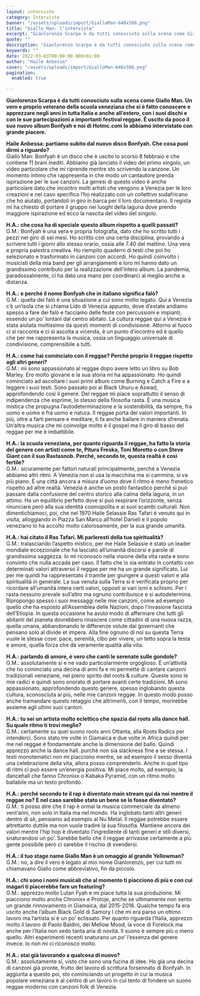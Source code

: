 ```yaml
---
layout: interviste
category: Interviste
banner: "/assets/uploads/import/GialloMan-640x508.png"
title: "Giallo Man: l’intervista"
excerpt: "Gianlorenzo Scarpa è da tutti conosciuto sulla scena come Giallo Man. Un vero e proprio veterano della scuola veneziana che si è fatto conoscere e apprezzare negli anni in tutta Italia e anche all’estero, con i suoi dischi e con le sue partecipazioni a importanti festival reggae. È uscito da poco il suo nuovo album…"
quote: ""
description: "Gianlorenzo Scarpa è da tutti conosciuto sulla scena come Giallo Man. Un vero e proprio veterano della scuola veneziana che si è fatto conoscere e apprezzare negli anni in tutta Italia e anche all’estero, con i suoi dischi e con le sue partecipazioni a importanti festival reggae. È uscito da poco il suo nuovo album…"
keywords: ""
date: 2022-03-03T00:00:00.000+01:00
author: "Haile Anbessa"
cover: "/assets/uploads/import/GialloMan-640x508.png"
pagination:
  enabled: true

---
```


**Gianlorenzo Scarpa è da tutti conosciuto sulla scena come Giallo Man. Un vero e proprio veterano della scuola veneziana che si è fatto conoscere e apprezzare negli anni in tutta Italia e anche all’estero, con i suoi dischi e con le sue partecipazioni a importanti festival reggae. È uscito da poco il suo nuovo album Bonfyah e noi di Hotmc.com lo abbiamo intervistato con grande piacere.**

**Haile Anbessa: partiamo subito dal nuovo disco Bonfyah. Che cosa puoi dirmi a riguardo?**  
Giallo Man: Bonfyah è un disco che è uscito lo scorso 8 febbraio e che contiene 11 brani inediti. Abbiamo già lanciato il video del primo singolo, un video particolare che mi riprende mentre sto scrivendo la canzone. Un momento intimo che rappresenta in che modo un cantautore prenda ispirazione per le sue canzoni. La genesi di questo video è anche particolare dato che incontro molti artisti che vengono a Venezia per le loro creazioni e nel caso specifico l’ho realizzato con un collettivo sudafricano che ho aiutato, portandoli in giro in barca per il loro documentario. Il regista mi ha chiesto di portare il gruppo nei luoghi della laguna dove prendo maggiore ispirazione ed ecco la nascita del video del singolo.

**H.A.: che cosa ha di speciale questo album rispetto a quelli passati?**  
G.M.: Bonfyah è una vera e propria fotografia, dato che ho scritto tutti i pezzi nel giro di sei mesi. Ho scritto con una certa disciplina, provando a scrivere tutti i giorni allo stesso orario, ossia alle 7.40 del mattino. Una vera e propria palestra creativa. Ho riempito quaderni di testi che poi ho selezionato e trasformato in canzoni con accordi. Ho quindi coinvolto i musicisti della mia band per gli arrangiamenti e loro mi hanno dato un grandissimo contributo per la realizzazione dell’intero album. La pandemia, paradossalmente, ci ha dato una mano per coordinarci al meglio anche a distanza.

**H.A.: e perché il nome Bonfyah che in italiano significa falò?**  
G.M.: quella dei falò è una situazione a cui sono molto legato. Qui a Venezia c’è un’isola che si chiama Lido di Venezia appunto, dove d’estate andiamo spesso a fare dei falò e facciamo delle feste con percussioni e impianti, essendo un po’ lontani dal centro abitato. La cultura reggae qui a Venezia è stata aiutata moltissimo da questi momenti di condivisione. Attorno al fuoco ci si racconta e ci si ascolta a vicenda, è un punto d’incontro ed è quello che per me rappresenta la musica, ossia un linguaggio universale di condivisione, comprensibile a tutti.

**H.A.: come hai cominciato con il reggae? Perché proprio il reggae rispetto agli altri generi?**  
G.M.: mi sono appassionato al reggae dopo avere letto un libro su Bob Marley. Ero molto giovane e la sua storia mi ha appassionato. Ho quindi cominciato ad ascoltare i suoi primi album come Burning e Catch a Fire e a leggere i suoi testi. Sono passato poi ai Black Uhuru e Aswad, approfondendo così il genere. Del reggae mi piace soprattutto il senso di indipendenza che esprime, lo stesso della filosofia rasta. È una musica mistica che propugna l’autodeterminazione e la sostenibilità, da sempre, fra uomo e uomo e fra uomo e natura. Il reggae porta dei valori importanti. In più, oltre a farti pensare e meditare, ti fa anche ballare in maniera sfrenata. Un’altra musica che mi coinvolge molto è il gospel ma il giro di basso del reggae per me è imbattibile.

**H.A.: la scuola veneziana, per quanto riguarda il reggae, ha fatto la storia del genere con artisti come te, Pitura Freska, Toni Moretto o con Steve Giant con il suo Rastasnob. Perché, secondo te, questa realtà è così fertile?**  
G.M.: sicuramente per fattori naturali principalmente, perché a Venezia abbiamo altri ritmi. A Venezia non si usa la macchina ma si cammina, si va più piano. È una città ancora a misura d’uomo dove il ritmo è meno frenetico rispetto ad altre realtà. Venezia è anche un posto fantastico perché si può passare dalla confusione del centro storico alla calma della laguna, in un attimo. Ha un equilibrio perfetto dove si può respirare l’orizzonte, senza rinunciare però alla sua identità cosmopolita e ai suoi scambi culturali. Non dimentichiamoci, poi, che nel 1970 Haile Selassie Ras Tafari è venuto qui in visita, alloggiando in Piazza San Marco all’hotel Danieli e il popolo veneziano lo ha accolto molto calorosamente, per la sua grande umanità.

**H.A.: hai citato il Ras Tafari. Mi parleresti della tua spiritualità?**  
G.M.: tralasciando l’aspetto mistico, per me Haile Selassie è stato un leader mondiale eccezionale che ha lasciato all’umanità discorsi e parole di grandissima saggezza. Io mi riconosco nella visione della vita rasta e sono convinto che nulla accada per caso. Il fatto che io sia entrato in contatto con determinati valori attraverso il reggae per me ha un grande significato. Lui per me quindi ha rappresentato il tramite per giungere a questi valori e alla spiritualità in generale. La sua venuta sulla Terra si è verificata proprio per ricordare all’umanità intera certi valori, opposti ai vari ismi e schismi. Per i rasta nessuno prevale sull’altro ma ognuno contribuisce e si autodetermina. Ripropongo spesso i suoi messaggi nelle mie canzoni, come ad esempio quello che ha esposto all’Assemblea delle Nazioni, dopo l’invasione fascista dell’Etiopia. In questa occasione ha avuto modo di affermare che tutti gli abitanti del pianeta dovrebbero rinascere come cittadini di una nuova razza, quella umana, abbandonando le differenze volute dai governanti che pensano solo al divide et impera. Alla fine ognuno di noi su questa Terra vuole le stesse cose: pace, serenità, cibo per vivere, un tetto sopra la testa e amore, quella forza che dà veramente qualità alla vita.

**H.A.: parlando di amore, è vero che canti le serenate sulle gondole?**  
G.M.: assolutamente sì e ne vado particolarmente orgoglioso. È un’attività che ho cominciato una decina di anni fa e mi permette di cantare canzoni tradizionali veneziane, nel pieno spirito del roots & culture. Queste sono le mie radici e quindi sono onorato di portare avanti certe tradizioni. Mi sono appassionato, approfondendo questo genere, spesso inglobando questa cultura, sconosciuta ai più, nelle mie canzoni reggae. In questo modo posso anche tramandare questo retaggio che altrimenti, con il tempo, morirebbe assieme agli ultimi suoi cantori.

**H.A.: tu sei un artista molto eclettico che spazia dal roots alla dance hall. Su quale ritmo ti trovi meglio?**  
G.M.: certamente su quel suono roots anni Ottanta, alla Roots Radics per intenderci. Sono stato tre volte in Giamaica e due volte in Africa quindi per me nel reggae è fondamentale anche la dimensione del ballo. Quindi apprezzo anche la dance hall. purchè non sia slackness fine a se stessa. I testi monotematici non mi piacciono mentre, se ad esempio il sesso diventa una celebrazione della vita, allora posso comprenderlo. Anche in quel tipo di ritmi ci può essere un’energia positiva. Mi piace molto, ad esempio, la dancehall che fanno Chronixx o Kabaka Pyramid, con un ritmo molto ballabile ma un testo profondo.

**H.A.: perché secondo te il rap è diventato main stream qui da noi mentre il reggae no? E nel caso sarebbe stato un bene se lo fosse diventato?**  
G.M.: ti posso dire che il rap è ormai la musica commerciale da almeno vent’anni, non solo in Italia ma nel mondo. Ha inglobato tanti altri generi dentro di sè, pensiamo ad esempio al Nu Metal. Il reggae potrebbe essere altrettanto duttile ma non vuole tradire la sua filosofia. Mantiene ancora dei valori mentre l’hip hop è diventato l’ingrediente di tanti generi e stili diversi, snaturandosi un po’. Sarebbe bello che il reggae arrivasse certamente a più gente possibile però ci sarebbe il rischio di svendersi.

**H.A.: il tuo stage name Giallo Man è un omaggio al grande Yellowman?**  
G.M.: no, a dire il vero è legato al mio nome Gianlorenzo, per cui tutti mi chiamavano Giallo come abbreviativo, fin da piccolo.

**H.A.: chi sono i nomi musicali che al momento ti piacciono di più e con cui magari ti piacerebbe fare un featuring?**  
G.M.: apprezzo molto Lutan Fyah e mi piace tutta la sua produzione. Mi piacciono molto anche Chronixx e Protoje, anche se ultimamente non sento un grande rinnovamento in Giamaica, dal 2015-2016\. Qualche tempo fa era uscito anche l’album Black Gold di Samory I che mi era parso un ottimo lavoro ma l’artista si è un po’ eclissato. Per quanto riguarda l’Italia, apprezzo molto il lavoro di Paolo Baldini, dei Mellow Mood, la voce di Forelock ma anche per l’Italia non vedo tanta aria di novità. Il suono è sempre più o meno quello. Altri esperimenti recenti snaturano un po’ l’essenza del genere invece. Io non mi ci riconosco molto.

**H.A.: stai già lavorando a qualcosa di nuovo?**  
G.M.: assolutamente sì, visto che sono una fucina di idee. Ho già una decina di canzoni già pronte, frutto del lavoro di scrittura forsennato di Bonfyah. In aggiunta a questo poi, sto cominciando un progetto in cui la musica popolare veneziana è al centro di un lavoro in cui tento di fondere un suono reggae moderno con canzoni folk di Venezia.